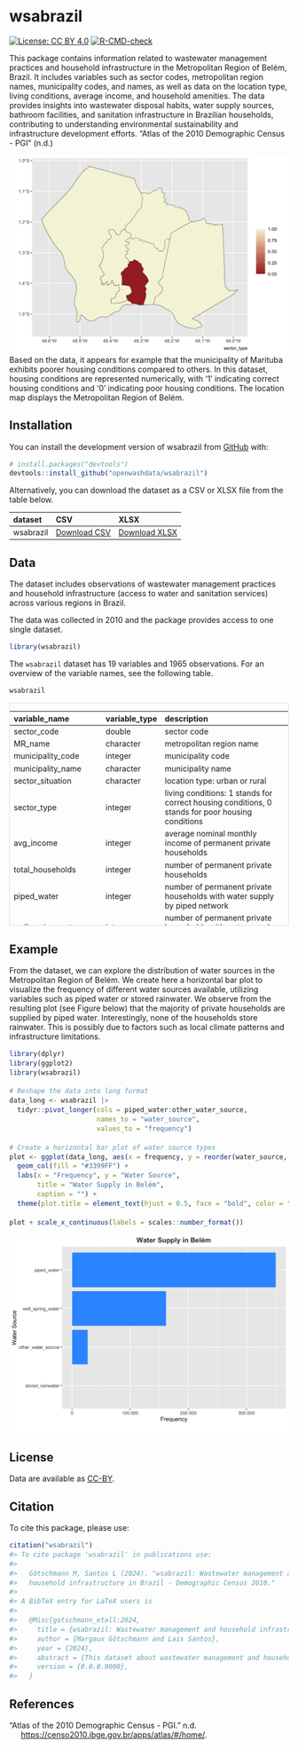 
<!-- README.md is generated from README.Rmd. Please edit that file -->

# wsabrazil

<!-- badges: start -->

[![License: CC BY
4.0](https://img.shields.io/badge/License-CC_BY_4.0-brown.svg)](https://creativecommons.org/licenses/by/4.0/)
[![R-CMD-check](https://github.com/openwashdata/wsabrazil/actions/workflows/R-CMD-check.yaml/badge.svg)](https://github.com/openwashdata/wsabrazil/actions/workflows/R-CMD-check.yaml)
<!-- badges: end -->

This package contains information related to wastewater management
practices and household infrastructure in the Metropolitan Region of
Belém, Brazil. It includes variables such as sector codes, metropolitan
region names, municipality codes, and names, as well as data on the
location type, living conditions, average income, and household
amenities. The data provides insights into wastewater disposal habits,
water supply sources, bathroom facilities, and sanitation infrastructure
in Brazilian households, contributing to understanding environmental
sustainability and infrastructure development efforts. “Atlas of the
2010 Demographic Census - PGI” (n.d.)

![](man/figures/housingconditionsnotitle.png) Based on the data, it
appears for example that the municipality of Marituba exhibits poorer
housing conditions compared to others. In this dataset, housing
conditions are represented numerically, with ‘1’ indicating correct
housing conditions and ‘0’ indicating poor housing conditions. The
location map displays the Metropolitan Region of Belém.

## Installation

You can install the development version of wsabrazil from
[GitHub](https://github.com/) with:

``` r
# install.packages("devtools")
devtools::install_github("openwashdata/wsabrazil")
```

Alternatively, you can download the dataset as a CSV or XLSX file from
the table below.

| dataset   | CSV                                                                                           | XLSX                                                                                            |
|:----------|:----------------------------------------------------------------------------------------------|:------------------------------------------------------------------------------------------------|
| wsabrazil | [Download CSV](https://github.com/openwashdata/wsabrazil/raw/main/inst/extdata/wsabrazil.csv) | [Download XLSX](https://github.com/openwashdata/wsabrazil/raw/main/inst/extdata/wsabrazil.xlsx) |

## Data

The dataset includes observations of wastewater management practices and
household infrastructure (access to water and sanitation services)
across various regions in Brazil.

The data was collected in 2010 and the package provides access to one
single dataset.

``` r
library(wsabrazil)
```

The `wsabrazil` dataset has 19 variables and 1965 observations. For an
overview of the variable names, see the following table.

``` r
wsabrazil
```

<div style="border: 1px solid #ddd; padding: 0px; overflow-y: scroll; height:400px; ">

<table class="table" style="margin-left: auto; margin-right: auto;">
<thead>
<tr>
<th style="text-align:left;position: sticky; top:0; background-color: #FFFFFF;">
variable_name
</th>
<th style="text-align:left;position: sticky; top:0; background-color: #FFFFFF;">
variable_type
</th>
<th style="text-align:left;position: sticky; top:0; background-color: #FFFFFF;">
description
</th>
</tr>
</thead>
<tbody>
<tr>
<td style="text-align:left;">
sector_code
</td>
<td style="text-align:left;">
double
</td>
<td style="text-align:left;">
sector code
</td>
</tr>
<tr>
<td style="text-align:left;">
MR_name
</td>
<td style="text-align:left;">
character
</td>
<td style="text-align:left;">
metropolitan region name
</td>
</tr>
<tr>
<td style="text-align:left;">
municipality_code
</td>
<td style="text-align:left;">
integer
</td>
<td style="text-align:left;">
municipality code
</td>
</tr>
<tr>
<td style="text-align:left;">
municipality_name
</td>
<td style="text-align:left;">
character
</td>
<td style="text-align:left;">
municipality name
</td>
</tr>
<tr>
<td style="text-align:left;">
sector_situation
</td>
<td style="text-align:left;">
character
</td>
<td style="text-align:left;">
location type: urban or rural
</td>
</tr>
<tr>
<td style="text-align:left;">
sector_type
</td>
<td style="text-align:left;">
integer
</td>
<td style="text-align:left;">
living conditions: 1 stands for correct housing conditions, 0 stands for
poor housing conditions
</td>
</tr>
<tr>
<td style="text-align:left;">
avg_income
</td>
<td style="text-align:left;">
integer
</td>
<td style="text-align:left;">
average nominal monthly income of permanent private households
</td>
</tr>
<tr>
<td style="text-align:left;">
total_households
</td>
<td style="text-align:left;">
integer
</td>
<td style="text-align:left;">
number of permanent private households
</td>
</tr>
<tr>
<td style="text-align:left;">
piped_water
</td>
<td style="text-align:left;">
integer
</td>
<td style="text-align:left;">
number of permanent private households with water supply by piped
network
</td>
</tr>
<tr>
<td style="text-align:left;">
well_spring_water
</td>
<td style="text-align:left;">
integer
</td>
<td style="text-align:left;">
number of permanent private households with water supply by property’s
well or spring
</td>
</tr>
<tr>
<td style="text-align:left;">
stored_rainwater
</td>
<td style="text-align:left;">
integer
</td>
<td style="text-align:left;">
number of permanent private households with water supply by stored
rainwater
</td>
</tr>
<tr>
<td style="text-align:left;">
other_water_source
</td>
<td style="text-align:left;">
integer
</td>
<td style="text-align:left;">
number of permanent private households with water supply by other source
</td>
</tr>
<tr>
<td style="text-align:left;">
private_bathroom
</td>
<td style="text-align:left;">
integer
</td>
<td style="text-align:left;">
number of permanent private households with private bathroom or toilet
</td>
</tr>
<tr>
<td style="text-align:left;">
bathroom_sewerage
</td>
<td style="text-align:left;">
integer
</td>
<td style="text-align:left;">
number of permanent private households with private bathroom or toilet &
sanitation via sewerage or drainage network
</td>
</tr>
<tr>
<td style="text-align:left;">
bathroom_septic_tank
</td>
<td style="text-align:left;">
integer
</td>
<td style="text-align:left;">
number of permanent private households with private bathroom or toilet &
sanitation via septic tank
</td>
</tr>
<tr>
<td style="text-align:left;">
bathroom_cesspit
</td>
<td style="text-align:left;">
integer
</td>
<td style="text-align:left;">
number of permanent private households with private bathroom or toilet &
sanitation via cesspit
</td>
</tr>
<tr>
<td style="text-align:left;">
bathroom_ditch
</td>
<td style="text-align:left;">
integer
</td>
<td style="text-align:left;">
number of permanent private households with private bathroom or toilet &
wastewater discharged into ditch
</td>
</tr>
<tr>
<td style="text-align:left;">
bathroom_waterbodies
</td>
<td style="text-align:left;">
integer
</td>
<td style="text-align:left;">
number of permanent private households with private bathroom or toilet &
wastewater discharged into water bodies (river, lake or sea)
</td>
</tr>
<tr>
<td style="text-align:left;">
bathroom_other
</td>
<td style="text-align:left;">
integer
</td>
<td style="text-align:left;">
number of permanent private households with private bathroom or toilet &
wastewater discharged into other outlet
</td>
</tr>
</tbody>
</table>

</div>

## Example

From the dataset, we can explore the distribution of water sources in
the Metropolitan Region of Belém. We create here a horizontal bar plot
to visualize the frequency of different water sources available,
utilizing variables such as piped water or stored rainwater. We observe
from the resulting plot (see Figure below) that the majority of private
households are supplied by piped water. Interestingly, none of the
households store rainwater. This is possibly due to factors such as
local climate patterns and infrastructure limitations.

``` r
library(dplyr)
library(ggplot2)
library(wsabrazil)

# Reshape the data into long format
data_long <- wsabrazil |> 
  tidyr::pivot_longer(cols = piped_water:other_water_source, 
                      names_to = "water_source", 
                      values_to = "frequency")
  
# Create a horizontal bar plot of water source types
plot <- ggplot(data_long, aes(x = frequency, y = reorder(water_source, frequency))) +
  geom_col(fill = "#3399FF") +
  labs(x = "Frequency", y = "Water Source", 
       title = "Water Supply in Belém", 
       caption = "") +
  theme(plot.title = element_text(hjust = 0.5, face = "bold", color = "#333333"))

plot + scale_x_continuous(labels = scales::number_format())
```

![](man/figures/water_supply.png)

## License

Data are available as
[CC-BY](https://github.com/openwashdata/wsabrazil/LICENSE.md).

## Citation

To cite this package, please use:

``` r
citation("wsabrazil")
#> To cite package 'wsabrazil' in publications use:
#> 
#>   Götschmann M, Santos L (2024). "wsabrazil: Wastewater management and
#>   household infrastructure in Brazil - Demographic Census 2010."
#> 
#> A BibTeX entry for LaTeX users is
#> 
#>   @Misc{gotschmann_etall:2024,
#>     title = {wsabrazil: Wastewater management and household infrastructure in Brazil - Demographic Census 2010},
#>     author = {Margaux Götschmann and Lais Santos},
#>     year = {2024},
#>     abstract = {This dataset about wastewater management and household infrastructure from various Brazilian regions provides insights into wastewater disposal habits, water sources, bathroom facilities, and sanitation infrastructure.},
#>     version = {0.0.0.9000},
#>   }
```

## References

<div id="refs" class="references csl-bib-body hanging-indent">

<div id="ref-atlas" class="csl-entry">

“Atlas of the 2010 Demographic Census - PGI.” n.d.
https://censo2010.ibge.gov.br/apps/atlas/#/home/.

</div>

</div>
